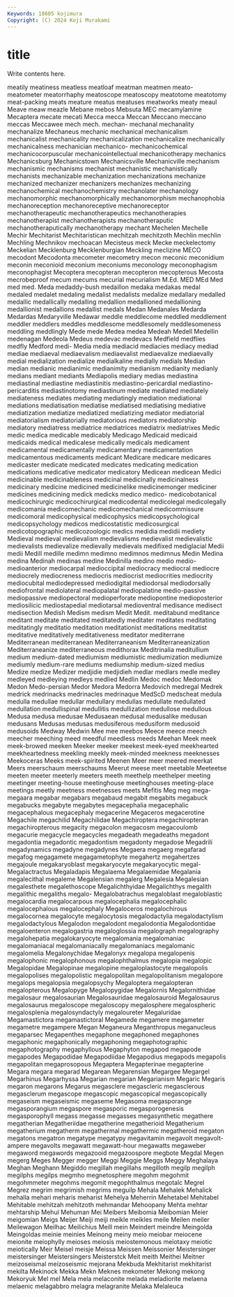 ```yaml
---
Keywords: 18605 kojimura
Copyright: (C) 2024 Koji Murakami
---
```


# title

Write contents here.



meatily meatiness meatless meatloaf meatman
meatmen meato- meatometer meatorrhaphy meatoscope meatoscopy meatotome meatotomy meat-packing meats
meature meatus meatuses meatworks meaty meaul Meave meaw meazle Mebane
mebos Mebsuta MEC mecamylamine Mecaptera mecate mecati Mecca mecca Meccan
Meccano meccano meccas Meccawee mech mech. mechan- mechanal mechanality mechanalize
Mechaneus mechanic mechanical mechanicalism mechanicalist mechanicality mechanicalization mechanicalize mechanically mechanicalness
mechanician mechanico- mechanicochemical mechanicocorpuscular mechanicointellectual mechanicotherapy mechanics Mechanicsburg Mechanicstown Mechanicsville
Mechanicville mechanism mechanismic mechanisms mechanist mechanistic mechanistically mechanists mechanizable mechanization
mechanizations mechanize mechanized mechanizer mechanizers mechanizes mechanizing mechanochemical mechanochemistry mechanolater
mechanology mechanomorphic mechanomorphically mechanomorphism mechanophobia mechanoreception mechanoreceptive mechanoreceptor mechanotherapeutic mechanotherapeutics
mechanotherapies mechanotherapist mechanotherapists mechanotheraputic mechanotheraputically mechanotherapy mechant Mechelen Mechelle Mechir
Mechitarist Mechitaristican mechitzah mechitzoth Mechlin mechlin Mechling Mechnikov mechoacan Mecisteus
meck Mecke meckelectomy Meckelian Mecklenburg Mecklenburgian Meckling meclizine MECO mecodont
Mecodonta mecometer mecometry mecon meconic meconidium meconin meconioid meconium meconiums
meconology meconophagism meconophagist Mecoptera mecopteran mecopteron mecopterous Mecosta mecrobeproof mecum
mecums mecurial mecurialism M.Ed. MED MEd Med med med. Meda
medaddy-bush medaillon medaka medakas medal medaled medalet medaling medalist medalists
medalize medallary medalled medallic medallically medalling medallion medallioned medallioning medallionist
medallions medallist medals Medan Medanales Medarda Medardas Medaryville Medawar meddle
meddlecome meddled meddlement meddler meddlers meddles meddlesome meddlesomely meddlesomeness meddling
meddlingly Mede mede Medea medea Medeah Medell Medellin medenagan Medeola
Medeus medevac medevacs Medfield medflies medfly Medford medi- Media media
mediacid mediacies mediacy mediad mediae mediaeval mediaevalism mediaevalist mediaevalize mediaevally
medial medialization medialize medialkaline medially medials Median median medianic medianimic
medianimity medianism medianity medianly medians mediant mediants Mediapolis mediary medias
mediastina mediastinal mediastine mediastinitis mediastino-pericardial mediastino-pericarditis mediastinotomy mediastinum mediate mediated
mediately mediateness mediates mediating mediatingly mediation mediational mediations mediatisation mediatise
mediatised mediatising mediative mediatization mediatize mediatized mediatizing mediator mediatorial mediatorialism
mediatorially mediatorious mediators mediatorship mediatory mediatress mediatrice mediatrices mediatrix mediatrixes
Medic medic medica medicable medicably Medicago Medicaid medicaid medicaids medical
medicalese medically medicals medicament medicamental medicamentally medicamentary medicamentation medicamentous medicaments
medicant Medicare medicare medicares medicaster medicate medicated medicates medicating medication
medications medicative medicator medicatory Medicean medicean Medici medicinable medicinableness medicinal
medicinally medicinalness medicinary medicine medicined medicinelike medicinemonger mediciner medicines medicining
medick medicks medico medico- medicobotanical medicochirurgic medicochirurgical medicodental medicolegal medicolegally
medicomania medicomechanic medicomechanical medicommissure medicomoral medicophysical medicophysics medicopsychological medicopsychology medicos
medicostatistic medicosurgical medicotopographic medicozoologic medics medidia medidii mediety Medieval medieval
medievalism medievalisms medievalist medievalistic medievalists medievalize medievally medievals medifixed mediglacial
Medii medii Medill medille medimn medimno medimnos medimnus Medin Medina
medina Medinah medinas medine Medinilla medino medio medio- medioanterior mediocarpal
medioccipital mediocracy mediocral mediocre mediocrely mediocreness mediocris mediocrist mediocrities mediocrity
mediocubital mediodepressed mediodigital mediodorsal mediodorsally mediofrontal mediolateral mediopalatal mediopalatine medio-passive
mediopassive mediopectoral medioperforate mediopontine medioposterior mediosilicic mediostapedial mediotarsal medioventral medisance
medisect medisection Medish Medism medism Medit Medit. meditabund meditance meditant
meditate meditated meditatedly meditater meditates meditating meditatingly meditatio meditation meditationist
meditations meditatist meditative meditatively meditativeness meditator mediterrane Mediterranean mediterranean Mediterraneanism
Mediterraneanization Mediterraneanize mediterraneous medithorax Meditrinalia meditullium medium medium-dated mediumism mediumistic
mediumization mediumize mediumly medium-rare mediums mediumship medium-sized medius Medize medize
Medizer medjidie medjidieh medlar medlars medle medley medleyed medleying medleys
medlied Medlin Medoc medoc Medomak Medon Medo-persian Medor Medora Medorra
Medovich medregal Medrek medrick medrinacks medrinacles medrinaque MedScD medscheat medula
medulla medullae medullar medullary medullas medullate medullated medullation medullispinal medullitis
medullization medullose medullous Medusa medusa medusae Medusaean medusal medusalike medusan
medusans Medusas medusas medusiferous medusiform medusoid medusoids Medway Medwin Mee
mee meebos Meece meece meech meecher meeching meed meedful meedless
meeds Meehan Meek meek meek-browed meeken Meeker meeker meekest meek-eyed
meekhearted meekheartedness meekling meekly meek-minded meekness meeknesses Meekoceras Meeks meek-spirited
Meenen Meer meer meered meerkat Meers meerschaum meerschaums Meerut meese
meet meetable Meeteetse meeten meeter meeterly meeters meeth meethelp meethelper
meeting meetinger meeting-house meetinghouse meetinghouses meeting-place meetings meetly meetness meetnesses
meets Mefitis Meg meg mega- megaara megabar megabars megabaud megabit
megabits megabuck megabucks megabyte megabytes megacephalia megacephalic megacephalous megacephaly megacerine
Megaceros megacerotine Megachile megachilid Megachilidae Megachiroptera megachiropteran megachiropterous megacity megacolon
megacosm megacoulomb megacurie megacycle megacycles megadeath megadeaths megadont megadontia megadontic
megadontism megadonty megadose Megadrili megadynamics megadyne megadynes Megaera megaerg megafarad
megafog megagamete megagametophyte megahertz megahertzes megajoule megakaryoblast megakaryocyte megakaryocytic megal-
Megalactractus Megaladapis Megalaema Megalaemidae Megalania megalecithal megaleme Megalensian megalerg Megalesia
Megalesian megalesthete megalethoscope Megalichthyidae Megalichthys megalith megalithic megaliths megalo- Megalobatrachus
megaloblast megaloblastic megalocardia megalocarpous megalocephalia megalocephalic megalocephalous megalocephaly Megaloceros megalochirous
megalocornea megalocyte megalocytosis megalodactylia megalodactylism megalodactylous Megalodon megalodont megalodontia Megalodontidae
megaloenteron megalogastria megaloglossia megalograph megalography megalohepatia megalokaryocyte megalomania megalomaniac megalomaniacal
megalomaniacally megalomaniacs megalomanic megalomelia Megalonychidae Megalonyx megalopa megalopenis megalophonic megalophonous
megalophthalmus megalopia megalopic Megalopidae Megalopinae megalopine megaloplastocyte megalopolis megalopolises megalopolistic
megalopolitan megalopolitanism megalopore megalops megalopsia megalopsychy Megaloptera megalopteran megalopterous Megalopyge
Megalopygidae Megalornis Megalornithidae megalosaur megalosaurian Megalosauridae megalosauroid Megalosaurus megalosaurus megaloscope
megaloscopy megalosphere megalospheric megalosplenia megalosyndactyly megaloureter Megaluridae Megamastictora megamastictoral Megamede
megamere megameter megametre megampere Megan Meganeura Meganthropus meganucleus megaparsec Megapenthes
megaphone megaphoned megaphones megaphonic megaphonically megaphoning megaphotographic megaphotography megaphyllous Megaphyton
megapod megapode megapodes Megapodidae Megapodiidae Megapodius megapods megapolis megapolitan megaprosopous
Megaptera Megapterinae megapterine Megara megara megarad Megarean Megarensian Megargee Megargel
Megarhinus Megarhyssa Megarian megarian Megarianism Megaric Megaris megaron megarons Megarus
megasclere megascleric megasclerous megasclerum megascope megascopic megascopical megascopically megaseism megaseismic
megaseme Megasoma megasporange megasporangium megaspore megasporic megasporogenesis megasporophyll megass megasse
megasses megasynthetic megathere megatherian Megatheriidae megatherine megatherioid Megatherium megatherium megatherm
megathermal megathermic megatheroid megaton megatons megatron megatype megatypy megavitamin megavolt
megavolt-ampere megavolts megawatt megawatt-hour megawatts megaweber megaword megawords megazooid megazoospore
megbote Megdal Megen megerg Meges Megger megger Meggi Meggie Meggs
Meggy Meghalaya Meghan Meghann Megiddo megillah megillahs megilloth megilp megilph
megilphs megilps megmho megnetosphere megohm megohmit megohmmeter megohms megomit megophthalmus
megotalc Megrel Megrez megrim megrimish megrims meguilp Mehala Mehalek Mehalick
mehalla mehari meharis meharist Mehelya Meherrin Mehetabel Mehitabel Mehitable mehitzah
mehitzoth mehmandar Mehoopany Mehta mehtar mehtarship Mehul Mehuman Mei Meibers
Meibomia Meibomian Meier meigomian Meigs Meijer Meiji meiji meikle meikles
meile Meilen meiler Meilewagon Meilhac Meilichius Meill mein Meindert meindre
Meingolda Meingoldas meinie meinies Meinong meiny meio meiobar meiocene meionite
meiophylly meioses meiosis meiostemonous meiotaxy meiotic meiotically Meir Meisel meisje
Meissa Meissen Meissonier Meistersinger meistersinger Meistersingers Meisterstck Meit meith Meithei
Meitner meizoseismal meizoseismic mejorana Mekbuda Mekhitarist mekhitarist mekilta Mekinock Mekka
Mekn Meknes mekometer Mekong mekong Mekoryuk Mel mel Mela mela
melaconite melada meladiorite melaena melaenic melagabbro melagra melagranite Melaka Melaleuca
